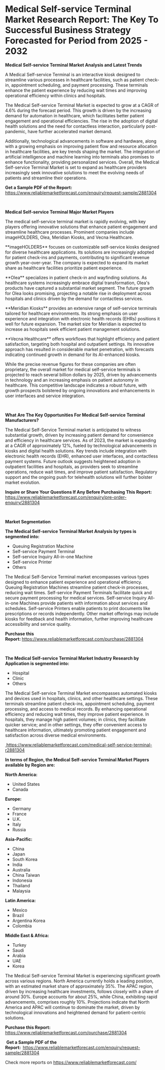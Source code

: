 <p><h1>Medical Self-service Terminal Market Research Report: The Key To Successful Business Strategy Forecasted for Period from 2025 - 2032</h1></p><p><strong>Medical Self-service Terminal Market Analysis and Latest Trends</strong></p>
<p><p>A Medical Self-service Terminal is an interactive kiosk designed to streamline various processes in healthcare facilities, such as patient check-in, appointment scheduling, and payment processing. These terminals enhance the patient experience by reducing wait times and improving operational efficiency within clinics and hospitals.</p><p>The Medical Self-service Terminal Market is expected to grow at a CAGR of 4.6% during the forecast period. This growth is driven by the increasing demand for automation in healthcare, which facilitates better patient engagement and operational efficiencies. The rise in the adoption of digital health solutions and the need for contactless interaction, particularly post-pandemic, have further accelerated market demand. </p><p>Additionally, technological advancements in software and hardware, along with a growing emphasis on improving patient flow and resource allocation in healthcare facilities, are key trends shaping the market. The integration of artificial intelligence and machine learning into terminals also promises to enhance functionality, providing personalized services. Overall, the Medical Self-service Terminal Market is set to expand as healthcare providers increasingly seek innovative solutions to meet the evolving needs of patients and streamline their operations.</p></p>
<p><strong>Get a Sample PDF of the Report:&nbsp;</strong> <a href="https://www.reliablemarketforecast.com/enquiry/request-sample/2881304?utm_campaign=2803&utm_medium=2&utm_source=Github&utm_content=ia&utm_term=12032025&utm_id=medical-self-service-terminal">https://www.reliablemarketforecast.com/enquiry/request-sample/2881304</a></p>
<p>&nbsp;</p>
<p><strong>Medical Self-service Terminal Major Market Players</strong></p>
<p><p>The medical self-service terminal market is rapidly evolving, with key players offering innovative solutions that enhance patient engagement and streamline healthcare processes. Prominent companies include imageHOLDERS, Olea, Meridian Kiosks, and Vecna Healthcare.</p><p>**imageHOLDERS** focuses on customizable self-service kiosks designed for diverse healthcare applications. Its solutions are increasingly adopted for patient check-ins and payments, contributing to significant revenue growth year-over-year. The company is expected to expand its market share as healthcare facilities prioritize patient experience.</p><p>**Olea** specializes in patient check-in and wayfinding solutions. As healthcare systems increasingly embrace digital transformation, Olea's products have captured a substantial market segment. The future growth for Olea looks promising, projecting a notable rise in deployment across hospitals and clinics driven by the demand for contactless services.</p><p>**Meridian Kiosks** provides an extensive range of self-service terminals tailored for healthcare environments. Its strong emphasis on user experience and integration with electronic health records (EHRs) positions it well for future expansion. The market size for Meridian is expected to increase as hospitals seek efficient patient management solutions.</p><p>**Vecna Healthcare** offers workflows that highlight efficiency and patient satisfaction, targeting both hospital and outpatient settings. Its innovative approach has resulted in considerable market penetration, with forecasts indicating continued growth in demand for its AI-enhanced kiosks.</p><p>While the precise revenue figures for these companies are often proprietary, the overall market for medical self-service terminals is projected to reach several billion dollars by 2025, driven by advancements in technology and an increasing emphasis on patient autonomy in healthcare. This competitive landscape indicates a robust future, with growth prospects bolstered by ongoing innovations and enhancements in user interfaces and service integration.</p></p>
<p>&nbsp;</p>
<p><strong>What Are The Key Opportunities For Medical Self-service Terminal Manufacturers?</strong></p>
<p><p>The Medical Self-Service Terminal market is anticipated to witness substantial growth, driven by increasing patient demand for convenience and efficiency in healthcare services. As of 2023, the market is expanding at a CAGR of approximately 12%, fueled by technological advancements in kiosks and digital health solutions. Key trends include integration with electronic health records (EHR), enhanced user interfaces, and contactless payment systems. Future outlook suggests heightened adoption in outpatient facilities and hospitals, as providers seek to streamline operations, reduce wait times, and improve patient satisfaction. Regulatory support and the ongoing push for telehealth solutions will further bolster market evolution.</p></p>
<p><strong>Inquire or Share Your Questions If Any Before Purchasing This Report:</strong> <a href="https://www.reliablemarketforecast.com/enquiry/pre-order-enquiry/2881304?utm_campaign=2803&utm_medium=2&utm_source=Github&utm_content=ia&utm_term=12032025&utm_id=medical-self-service-terminal">https://www.reliablemarketforecast.com/enquiry/pre-order-enquiry/2881304</a></p>
<p>&nbsp;</p>
<p><strong>Market Segmentation</strong></p>
<p><strong>The Medical Self-service Terminal Market Analysis by types is segmented into:</strong></p>
<p><ul><li>Queuing Registration Machine</li><li>Self-service Payment Terminal</li><li>Self-service Inquiry All-in-one Machine</li><li>Self-service Printer</li><li>Others</li></ul></p>
<p><p>The Medical Self-Service Terminal market encompasses various types designed to enhance patient experience and operational efficiency. Queuing Registration Machines streamline patient check-in processes, reducing wait times. Self-service Payment Terminals facilitate quick and secure payment processing for medical services. Self-service Inquiry All-in-one Machines provide patients with information about services and schedules. Self-service Printers enable patients to print documents like prescriptions or records independently. Other market offerings may include kiosks for feedback and health information, further improving healthcare accessibility and service quality.</p></p>
<p><strong>Purchase this Report:&nbsp;</strong><a href="https://www.reliablemarketforecast.com/purchase/2881304?utm_campaign=2803&utm_medium=2&utm_source=Github&utm_content=ia&utm_term=12032025&utm_id=medical-self-service-terminal">https://www.reliablemarketforecast.com/purchase/2881304</a></p>
<p>&nbsp;</p>
<p><strong>The Medical Self-service Terminal Market Industry Research by Application is segmented into:</strong></p>
<p><ul><li>Hospital</li><li>Clinic</li><li>Others</li></ul></p>
<p><p>The Medical Self-service Terminal Market encompasses automated kiosks and devices used in hospitals, clinics, and other healthcare settings. These terminals streamline patient check-ins, appointment scheduling, payment processing, and access to medical records. By enhancing operational efficiency and reducing wait times, they improve patient experience. In hospitals, they manage high patient volumes; in clinics, they facilitate quicker service; and in other settings, they offer convenient access to healthcare information, ultimately promoting patient engagement and satisfaction across diverse medical environments.</p></p>
<p><a href="https://www.reliablemarketforecast.com/medical-self-service-terminal-r2881304?utm_campaign=2803&utm_medium=2&utm_source=Github&utm_content=ia&utm_term=12032025&utm_id=medical-self-service-terminal">&nbsp;https://www.reliablemarketforecast.com/medical-self-service-terminal-r2881304</a></p>
<p><strong>In terms of Region, the Medical Self-service Terminal Market Players available by Region are:</strong></p>
<p>
    <p> <strong> North America: </strong>
        <ul>
            <li>United States</li>
            <li>Canada</li>
        </ul>
        </p> 
    <p> <strong> Europe: </strong>
        <ul>
            <li>Germany</li>
            <li>France</li>
            <li>U.K.</li>
            <li>Italy</li>
            <li>Russia</li>
        </ul>
        </p> 
    <p> <strong> Asia-Pacific: </strong>
        <ul>
            <li>China</li>
            <li>Japan</li>
            <li>South Korea</li>
            <li>India</li>
            <li>Australia</li>
            <li>China Taiwan</li>
            <li>Indonesia</li>
            <li>Thailand</li>
            <li>Malaysia</li>
        </ul>
        </p> 
    <p> <strong> Latin America: </strong>
        <ul>
            <li>Mexico</li>
            <li>Brazil</li>
            <li>Argentina Korea</li>
            <li>Colombia</li>
        </ul>
        </p> 
    <p> <strong> Middle East & Africa: </strong>
        <ul>
            <li>Turkey</li>
            <li>Saudi</li>
            <li>Arabia</li>
            <li>UAE</li>
            <li>Korea</li>
        </ul>
    </p>
    </p>
<p><p>The Medical Self-service Terminal Market is experiencing significant growth across various regions. North America currently holds a leading position, with an estimated market share of approximately 35%. The APAC region, driven by increasing healthcare investments, follows closely with a share of around 30%. Europe accounts for about 25%, while China, exhibiting rapid advancements, comprises roughly 10%. Projections indicate that North America and APAC will continue to dominate the market, driven by technological innovations and heightened demand for patient-centric solutions.</p></p>
<p><strong>Purchase this Report: </strong><a href="https://www.reliablemarketforecast.com/purchase/2881304?utm_campaign=2803&utm_medium=2&utm_source=Github&utm_content=ia&utm_term=12032025&utm_id=medical-self-service-terminal">https://www.reliablemarketforecast.com/purchase/2881304</a></p>
<p>&nbsp;<strong>Get a Sample PDF of the Report:&nbsp;&nbsp;</strong><a href="https://www.reliablemarketforecast.com/enquiry/request-sample/2881304?utm_campaign=2803&utm_medium=2&utm_source=Github&utm_content=ia&utm_term=12032025&utm_id=medical-self-service-terminal">https://www.reliablemarketforecast.com/enquiry/request-sample/2881304</a></p>
<p><strong></strong></p>
<p>Check more reports on <a href="https://www.reliablemarketforecast.com/?utm_campaign=2803&utm_medium=2&utm_source=Github&utm_content=ia&utm_term=12032025&utm_id=medical-self-service-terminal">https://www.reliablemarketforecast.com/</a></p>